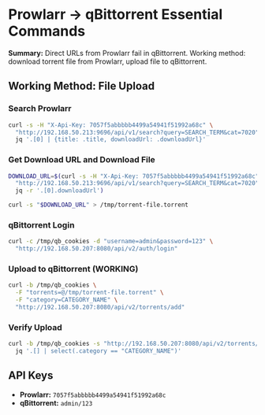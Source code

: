 # Prowlarr → qBittorrent Essential Commands

**Summary:** Direct URLs from Prowlarr fail in qBittorrent. Working method: download torrent file from Prowlarr, upload file to qBittorrent.

## Working Method: File Upload

### Search Prowlarr

```bash
curl -s -H "X-Api-Key: 7057f5abbbbb4499a54941f51992a68c" \
  "http://192.168.50.213:9696/api/v1/search?query=SEARCH_TERM&cat=7020" | \
  jq '.[0] | {title: .title, downloadUrl: .downloadUrl}'
```

### Get Download URL and Download File

```bash
DOWNLOAD_URL=$(curl -s -H "X-Api-Key: 7057f5abbbbb4499a54941f51992a68c" \
  "http://192.168.50.213:9696/api/v1/search?query=SEARCH_TERM&cat=7020" | \
  jq -r '.[0].downloadUrl')

curl -s "$DOWNLOAD_URL" > /tmp/torrent-file.torrent
```

### qBittorrent Login

```bash
curl -c /tmp/qb_cookies -d "username=admin&password=123" \
  "http://192.168.50.207:8080/api/v2/auth/login"
```

### Upload to qBittorrent (WORKING)

```bash
curl -b /tmp/qb_cookies \
  -F "torrents=@/tmp/torrent-file.torrent" \
  -F "category=CATEGORY_NAME" \
  "http://192.168.50.207:8080/api/v2/torrents/add"
```

### Verify Upload

```bash
curl -b /tmp/qb_cookies -s "http://192.168.50.207:8080/api/v2/torrents/info" | \
  jq '.[] | select(.category == "CATEGORY_NAME")'
```

## API Keys

- **Prowlarr:** `7057f5abbbbb4499a54941f51992a68c`
- **qBittorrent:** `admin/123`
